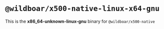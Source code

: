 # `@wildboar/x500-native-linux-x64-gnu`

This is the **x86_64-unknown-linux-gnu** binary for `@wildboar/x500-native`
